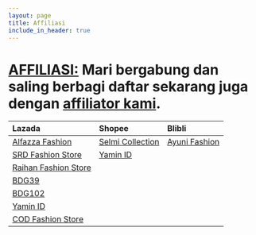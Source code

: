 ```yaml
---
layout: page
title: Affiliasi
include_in_header: true
---
```

# [AFFILIASI:](https://docs.google.com/forms/d/e/1FAIpQLSfCEHuhsYAs39LxJBAxbZuwW2LLoFpWJzwxvwyOYJHNk6fo2w/viewform?usp=pp_url) Mari bergabung dan saling berbagi daftar sekarang juga dengan [affiliator kami](http://adf.ly/13085395/).

| Lazada | Shopee | Blibli |
| :----- | :----- | :----- |
| <a href="https://www.lazada.co.id/alfazza-fashions" rel="noopener noreferrer" target="_blank">Alfazza Fashion</a> | <a href="https://shopee.co.id/selmicollection" rel="noopener noreferrer" target="_blank">Selmi Collection</a> | <a href="https://www.blibli.com/merchant/ayuni/AYI-70008" rel="noopener noreferrer" target="_blank">Ayuni Fashion</a>
| <a href="https://shopee.co.id/srdfashionstore" rel="noopener noreferrer" target="_blank">SRD Fashion Store</a> | <a href="https://www.blibli.com/merchant/yamin-id/YAI-70015" rel="noopener noreferrer" target="_blank">Yamin ID</a> |
| <a href="https://www.lazada.co.id/raihan-fashion-store" rel="noopener noreferrer" target="_blank">Raihan Fashion Store</a>
| <a href="https://www.lazada.co.id/bdg39" rel="noopener noreferrer" target="_blank">BDG39</a>
| <a href="https://www.lazada.co.id/bdg102" rel="noopener noreferrer" target="_blank">BDG102</a>
| <a href="https://www.lazada.co.id/shop/yamin-id" rel="noopener noreferrer" target="_blank">Yamin ID</a>
| <a href="https://www.lazada.co.id/cod-fashion-store" rel="noopener noreferrer" target="_blank">COD Fashion Store</a>


